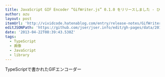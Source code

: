 ```yaml
---
title: JavaScript GIF Encoder “GifWriter.js” 0.1.0 をリリースしました - ひだまりソケットは壊れない
author: azu
layout: post
itemUrl: 'http://vividcode.hatenablog.com/entry/release-notes/GifWriter.js-0.1.0'
editJSONPath: 'https://github.com/jser/jser.info/edit/gh-pages/data/2013/04/index.json'
date: '2013-04-22T08:39:43.538Z'
tags:
  - TypeScript
  - 画像
  - JavaScript
  - library
---
```

TypeScriptで書かれたGIFエンコーダー
